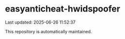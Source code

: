 # easyanticheat-hwidspoofer

Last updated: 2025-06-26 11:52:37

This repository is automatically maintained.
